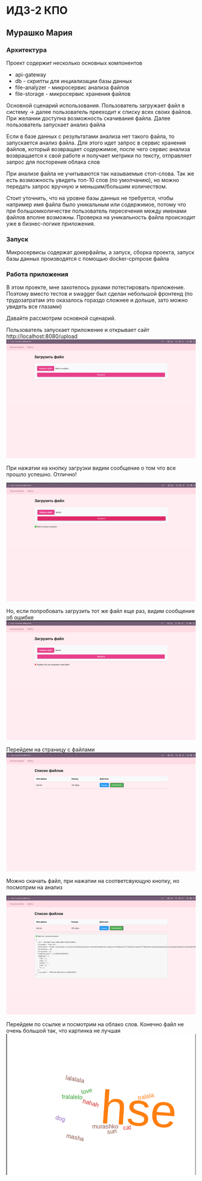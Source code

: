 # ИДЗ-2 КПО
## Мурашко Мария

### Архитектура

Проект содержит несколько основных компонентов

- api-gateway 
- db - скрипты для инциализации базы данных
- file-analyzer - микросервис анализа файлов
- file-storage - микросервис хранения файлов


Основной сценарий использования. Пользователь загружает файл в систему -> далее пользователь прееходит к списку всех своих файлов. При желании доступна возможность скачивания файла. Далее пользователь запускает анализ файла

Если в базе данных с результатами анализа нет такого файла, то запускается анализ файла. Для этого идет запрос в сервис хранения файлов, который возвращает содержимое, после чего сервис анализа возвращается к свой работе и получает метрики по тексту, отправляет запрос для посторения облака слов

При анализе файла не учитываются так называемые стоп-слова. Так же есть возможность увидеть топ-10 слов (по умолчанию), но можно передать запрос вручную и меньшим/большим количеством.

Стоит уточнить, что на уровне базы данных не требуется, чтобы например имя файла было уникальным или содержимое, потому что при большомколичестве пользователь пересечения между именами файлов вполне возможны. Проверка на уникальность файла происходит уже в бизнес-логике приложения.

### Запуск
Микросервисы содержат докерфайлы, а запуск, сборка проекта, запуск базы данных производятся с помощью docker-cpmpose файла

### Работа приложения

В этом проекте, мне захотелось руками потестировать приложение. Поэтому вместо тестов и swagger был сделан небольшой фронтенд (по трудозатратам это оказалось гораздо сложнее и дольше, зато можно увидеть все глазами)

Давайте рассмотрим основной сценарий.

Пользователь запускает приложение и открывает сайт http://localhost:8080/upload
![img.png](img.png)

При нажатии на кнопку загрузки видим сообщение о том что все прошло успешно. Отлично!

![img_1.png](img_1.png)

Но, если попробовать загрузить тот же файл еще раз, видим сообщение об ошибке
![img_2.png](img_2.png)

Перейдем на страницу с файлами
![img_3.png](img_3.png)

Можно скачать файл, при нажатии на соответсвующую кнопку, но посмотрим на анализ

![img_4.png](img_4.png)

Перейдем по ссылке и посмотрим на облако слов. Конечно файл не очень большой так, что картинка не лучшая
![img_5.png](img_5.png)
